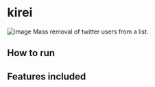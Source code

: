 # kirei
![image](https://i.ibb.co/wpdPwhF/image.png)
Mass removal of twitter users from a list.

## How to run
## Features included
